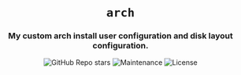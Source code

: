 <div align="center">

# `arch`

<h3>
  My custom arch install user configuration and disk layout configuration.
</h3>

<!-- Badges -->
![GitHub Repo stars](https://img.shields.io/github/stars/nemo256/arch?style=for-the-badge)
![Maintenance](https://shields.io/maintenance/yes/2022?style=for-the-badge)
![License](https://shields.io/github/license/nemo256/arch?style=for-the-badge)

</div>
